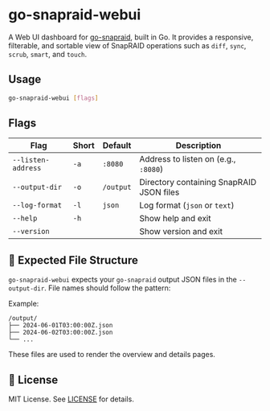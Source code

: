 # go-snapraid-webui

A Web UI dashboard for [go-snapraid](https://github.com/gi8lino/go-snapraid.git), built in Go. It provides a responsive, filterable, and sortable view of SnapRAID operations such as `diff`, `sync`, `scrub`, `smart`, and `touch`.

## Usage

```bash
go-snapraid-webui [flags]
```

## Flags

| Flag               | Short | Default   | Description                              |
| ------------------ | ----- | --------- | ---------------------------------------- |
| `--listen-address` | `-a`  | `:8080`   | Address to listen on (e.g., `:8080`)     |
| `--output-dir`     | `-o`  | `/output` | Directory containing SnapRAID JSON files |
| `--log-format`     | `-l`  | `json`    | Log format (`json` or `text`)            |
| `--help`           | `-h`  |           | Show help and exit                       |
| `--version`        |       |           | Show version and exit                    |

## 📁 Expected File Structure

`go-snapraid-webui` expects your `go-snapraid` output JSON files in the `--output-dir`. File names should follow the pattern:

Example:

```
/output/
├── 2024-06-01T03:00:00Z.json
├── 2024-06-02T03:00:00Z.json
└── ...
```

These files are used to render the overview and details pages.

## 📄 License

MIT License. See [LICENSE](./LICENSE) for details.
